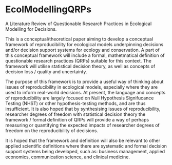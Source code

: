 # EcolModellingQRPs

A Literature Review of Questionable Research Practices in Ecological Modelling for Decisions.

This is a conceptual/theoretical paper aiming to develop a conceptual framework of reproducibility for ecological models underpinning decisions and/or decision support systems for ecology and conservation. A part of this conceptual framework will include a formal, mathetmatical definition of questionable research practices (QRPs) suitable for this context. The framework will utilise statistical decision theory, as well as concepts of decision loss / quality and uncertainty.

The purpose of this framework is to provide a useful way of thinking about issues of reproducibility in ecological models, especially where they are used to inform real-world decisions. At present, the language and concepts of reproducibility are largely focused on Null Hypothesis Signifucance Testing (NHST) or other hypothesis-testing methods, and are thus insufficient. It is also hoped that by synthesising issues of reproducibility, researcher degrees of freedom with statistical decision theory the framework / formal definition of QRPs will provide a way of perhaps measuring or quantifying the expected impacts of researcher degrees of freedom on the reproducibility of decisions.

It is hoped that the framework and definition will also be relevant to other applied scientific definitions where there are systematic and formal decision support systems being developed, such as: business management, applied economics, communication science, and clinical medicine.


